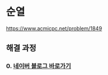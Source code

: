 # 순열
https://www.acmicpc.net/problem/1849
## 해결 과정
### 0. [네이버 블로그 바로가기](https://blog.naver.com/alsrua7222/222601478521)
